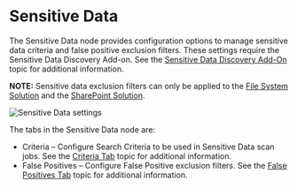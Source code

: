 # Sensitive Data

The Sensitive Data node provides configuration options to manage sensitive data criteria and false
positive exclusion filters. These settings require the Sensitive Data Discovery Add-on. See the
[Sensitive Data Discovery Add-On](/docs/accessanalyzer/11.6/sensitivedatadiscovery/overview.md)
topic for additional information.

**NOTE:** Sensitive data exclusion filters can only be applied to the
[File System Solution](/docs/accessanalyzer/11.6/solutions/filesystem/overview.md)
and the
[SharePoint Solution](/docs/accessanalyzer/11.6/solutions/sharepoint/overview.md).

![Sensitive Data settings](/img/product_docs/accessanalyzer/11.6/admin/settings/sensitivedata/sensitivedata.webp)

The tabs in the Sensitive Data node are:

- Criteria – Configure Search Criteria to be used in Sensitive Data scan jobs. See the
  [Criteria Tab](/docs/accessanalyzer/11.6/admin/settings/sensitivedata/criteria.md)
  topic for additional information.
- False Positives – Configure False Positive exclusion filters. See the
  [False Positives Tab](/docs/accessanalyzer/11.6/admin/settings/sensitivedata/exclusions/overview.md)
  topic for additional information.
